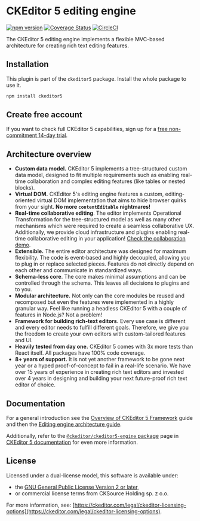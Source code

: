 CKEditor&nbsp;5 editing engine
========================================

[![npm version](https://badge.fury.io/js/%40ckeditor%2Fckeditor5-engine.svg)](https://www.npmjs.com/package/@ckeditor/ckeditor5-engine)
[![Coverage Status](https://coveralls.io/repos/github/ckeditor/ckeditor5/badge.svg?branch=master)](https://coveralls.io/github/ckeditor/ckeditor5?branch=master)
[![CircleCI](https://circleci.com/gh/ckeditor/ckeditor5.svg?style=shield)](https://app.circleci.com/pipelines/github/ckeditor/ckeditor5?branch=master)

The CKEditor&nbsp;5 editing engine implements a flexible MVC-based architecture for creating rich text editing features.

## Installation

This plugin is part of the `ckeditor5` package. Install the whole package to use it.

```bash
npm install ckeditor5
```

## Create free account

If you want to check full CKEditor&nbsp;5 capabilities, sign up for a [free non-commitment 14-day trial](https://portal.ckeditor.com/signup).

## Architecture overview

* **Custom data model.** CKEditor&nbsp;5 implements a tree-structured custom data model, designed to fit multiple requirements such as enabling real-time collaboration and complex editing features (like tables or nested blocks).
* **Virtual DOM.** CKEditor&nbsp;5's editing engine features a custom, editing-oriented virtual DOM implementation that aims to hide browser quirks from your sight. **No more `contentEditable` nightmares!**
* **Real-time collaborative editing**. The editor implements Operational Transformation for the tree-structured model as well as many other mechanisms which were required to create a seamless collaborative UX. Additionally, we provide cloud infrastructure and plugins enabling real-time collaborative editing in your application! [Check the collaboration demo](https://ckeditor.com/docs/ckeditor5/latest/features/collaboration/overview.html).
* **Extensible.** The entire editor architecture was designed for maximum flexibility. The code is event-based and highly decoupled, allowing you to plug in or replace selected pieces. Features do not directly depend on each other and communicate in standardized ways.
* **Schema-less core**. The core makes minimal assumptions and can be controlled through the schema. This leaves all decisions to plugins and to you.
* **Modular architecture.** Not only can the core modules be reused and recomposed but even the features were implemented in a highly granular way. Feel like running a headless CKEditor&nbsp;5 with a couple of features in Node.js? Not a problem!
* **Framework for building rich-text editors.** Every use case is different and every editor needs to fulfill different goals. Therefore, we give you the freedom to create your own editors with custom-tailored features and UI.
* **Heavily tested from day one.** CKEditor&nbsp;5 comes with 3x more tests than React itself. All packages have 100% code coverage.
* **8+ years of support.** It is not yet another framework to be gone next year or a hyped proof-of-concept to fail in a real-life scenario. We have over 15 years of experience in creating rich text editors and invested over 4 years in designing and building your next future-proof rich text editor of choice.

## Documentation

For a general introduction see the [Overview of CKEditor&nbsp;5 Framework](https://ckeditor.com/docs/ckeditor5/latest/framework/architecture/core-editor-architecture.html) guide and then the [Editing engine architecture guide](https://ckeditor.com/docs/ckeditor5/latest/framework/architecture/editing-engine.html).

Additionally, refer to the [`@ckeditor/ckeditor5-engine` package](https://ckeditor.com/docs/ckeditor5/latest/api/engine.html) page in [CKEditor&nbsp;5 documentation](https://ckeditor.com/docs/ckeditor5/latest/) for even more information.

## License

Licensed under a dual-license model, this software is available under:

* the [GNU General Public License Version 2 or later](https://www.gnu.org/licenses/gpl.html),
* or commercial license terms from CKSource Holding sp. z o.o.

For more information, see: [https://ckeditor.com/legal/ckeditor-licensing-options](https://ckeditor.com/legal/ckeditor-licensing-options).
